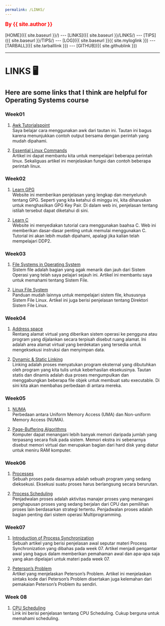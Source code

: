 ```yaml
---
permalink: /LINKS/
---
```


<span style="color:red; font-weight:bold; font-size:larger;">By {{ site.author }}</span>
<br><br>
[HOME]({{ site.baseurl }}/) ---
[LINKS]({{ site.baseurl }}/LINKS/) ---
[TIPS]({{ site.baseurl }}/TIPS/) ---
[LOG]({{ site.baseurl }}{{ site.myloglink }}) ---
[TARBALL]({{ site.tarballlink }}) ---
[GITHUB]({{ site.githublink }})
<br>
<hr>

# LINKS 🖥
## Here are some links that I think are helpful for Operating Systems course

### Week01
1. [Awk Tutorialspoint](https://www.tutorialspoint.com/awk/index.htm)  
Saya belajar cara menggunakan awk dari tautan ini. Tautan ini bagus karena menunjukkan contoh output bersama dengan perintah yang mudah dipahami.

2. [Essential Linux Commands](https://linuxhint.com/100_essential_linux_commands)  
Artikel ini dapat membantu kita untuk mempelajari beberapa perintah linux. Sekaliguas artikel ini menjelaskan fungsi dan contoh beberapa perintah linux.

### Week02
1. [Learn GPG](https://www.privex.io/articles/what-is-gpg)  
Website ini memberikan penjelasan yang lengkap dan menyeluruh tentang GPG. Seperti yang kita ketahui di minggu ini, kita diharuskan untuk menghasilkan GPG Key Pair. Di dalam web ini, penjelasan tentang istilah tersebut dapat diketahui di sini.

2. [Learn C](https://www.freecodecamp.org/news/the-c-beginners-handbook/)  
Website ini menyediakan tutorial cara menggunakan baahsa C. Web ini memberikan dasar-dasar penting untuk memulai menggunakan C. Tutorial ini akan lebih mudah dipahami, apalagi jika kalian telah mempelajari DDP2.

### Week03
1. [File Systems in Operating System](https://www.geeksforgeeks.org/file-systems-in-operating-system/)  
Sistem file adalah bagian yang agak menarik dan jauh dari Sistem Operasi yang telah saya pelajari sejauh ini. Artikel ini membantu saya untuk memahami tentang Sistem File.

2. [Linux File System](https://likegeeks.com/linux-file-system/)   
Panduan mudah lainnya untuk mempelajari sistem file, khususnya Sistem File Linux. Artikel ini juga berisi penjelasan tentang Direktori Sistem File Linux.

### Week04
1. [Address space](https://www.ibm.com/docs/en/zos-basic-skills?topic=storage-what-is-address-space)  
Rentang alamat virtual yang diberikan sistem operasi ke pengguna atau program yang dijalankan secara terpisah disebut ruang alamat. Ini adalah area alamat virtual yang berdekatan yang tersedia untuk mengeksekusi instruksi dan menyimpan data.

2. [Dynamic & Static Linking](https://cs-fundamentals.com/tech-interview/c/difference-between-static-and-dynamic-linking)  
Linking adalah proses menyatukan program eksternal yang dibutuhkan oleh program yang kita tulis untuk keberhasilan eksekusinya. Tautan statis dan dinamis adalah dua proses mengumpulkan dan menggabungkan beberapa file objek untuk membuat satu executable. Di sini kita akan membahas perbedaan di antara mereka.

### Week05
1. [NUMA](https://www.geeksforgeeks.org/difference-between-uniform-memory-access-uma-and-non-uniform-memory-access-numa/)  
Perbedaan antara Uniform Memory Access (UMA) dan Non-uniform Memory Access (NUMA).

2. [Page-Buffering Algorithms](https://www.tutorialspoint.com/operating_system/os_virtual_memory.htm)  
Komputer dapat menangani lebih banyak memori daripada jumlah yang terpasang secara fisik pada sistem. Memori ekstra ini sebenarnya disebut memori virtual dan merupakan bagian dari hard disk yang diatur untuk meniru RAM komputer.

### Week06
1. [Processes](https://www.tutorialspoint.com/operating_system/os_processes.htm)  
Sebuah proses pada dasarnya adalah sebuah program yang sedang dieksekusi. Eksekusi suatu proses harus berlangsung secara berurutan. 

2. [Process Scheduling](https://www.tutorialspoint.com/operating_system/os_process_scheduling.htm)  
Penjadwalan proses adalah aktivitas manajer proses yang menangani penghapusan proses yang sedang berjalan dari CPU dan pemilihan proses lain berdasarkan strategi tertentu. Penjadwalan proses adalah bagian penting dari sistem operasi Multiprogramming.

### Week07
1. [Introduction of Process Synchronization](https://www.geeksforgeeks.org/introduction-of-process-synchronization/)  
Sebuah artikel yang berisi penjelasan awal seputar materi Process Synchronization yang dibahas pada week 07. Artikel menjadi pengantar awal yang bagus dalam memberikan pemahaman awal dan apa-apa saja yang akan dipelajari untuk materi pada week 07.

2. [Peterson’s Problem](https://www.tutorialspoint.com/peterson-s-problem)  
Artikel yang menjelaskan Peterson’s Problem. Artikel ini menjelaskan sintaks kode dari Peterson’s Problem disertakan juga kelemahan dari pemakaian Peterson’s Problem itu sendiri.

### Week 08

1. [CPU Scheduling](https://www.scaler.com/topics/operating-system/cpu-scheduling/)<br>
Link ini berisi penjelasan tentang CPU Scheduling. Cukup berguna untuk memahami scheduling.
